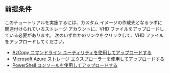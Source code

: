 ## <a name="prerequisites"></a>前提条件 
このチュートリアルを実施するには、カスタム イメージの作成先となるラボに関連付けられているストレージ アカウントに、VHD ファイルをアップロードしている必要があります。 次のいずれかのリンクをクリックして、VHD ファイルをアップロードしてください。

- [AzCopy コマンドライン ユーティリティを使用してアップロードする](../articles/devtest-lab/devtest-lab-upload-vhd-using-azcopy.md)
- [Microsoft Azure ストレージ エクスプローラーを使用してアップロードする](../articles/devtest-lab/devtest-lab-upload-vhd-using-storage-explorer.md)
- [PowerShell コンソールを使用してアップロードする](../articles/devtest-lab/devtest-lab-upload-vhd-using-powershell.md)


<!--HONumber=Jan17_HO2-->


